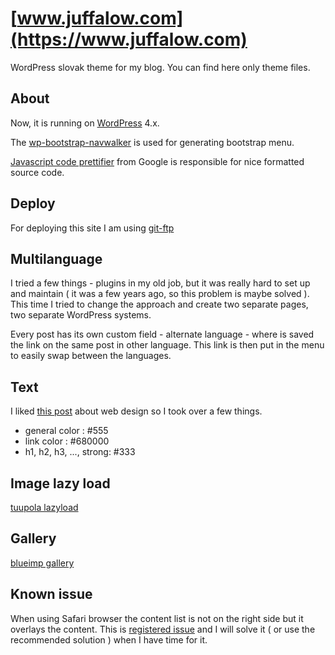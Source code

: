 # [www.juffalow.com](https://www.juffalow.com)

WordPress slovak theme for my blog. You can find here only theme files.

## About

Now, it is running on [WordPress](https://wordpress.org) 4.x.

The [wp-bootstrap-navwalker](https://github.com/twittem/wp-bootstrap-navwalker) is used for generating bootstrap menu.

[Javascript code prettifier](https://github.com/google/code-prettify) from Google is responsible for nice formatted source code.

## Deploy

For deploying this site I am using [git-ftp](https://github.com/git-ftp/git-ftp)

## Multilanguage

I tried a few things - plugins in my old job, but it was really hard to set up and maintain ( it was a few years ago, so this problem is maybe solved ). This time I tried to change the approach and create two separate pages, two separate WordPress systems.

Every post has its own custom field - alternate language - where is saved the link on the same post in other language. This link is then put in the menu to easily swap between the languages.

## Text

I liked [this post](http://jgthms.com/web-design-in-4-minutes/) about web design so I took over a few things.

* general color : #555
* link color : #680000
* h1, h2, h3, ..., strong: #333

## Image lazy load

[tuupola lazyload](https://github.com/tuupola/jquery_lazyload)

## Gallery

[blueimp gallery](https://github.com/blueimp/Gallery)

## Known issue

When using Safari browser the content list is not on the right side but it overlays the content. This is [registered issue](https://github.com/twbs/bootstrap/issues/12126) and I will solve it ( or use the recommended solution ) when I have time for it.
